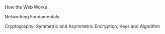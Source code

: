 How the Web Works

Networking Fundamentals

Cryptography: Symmetric and Asymmetric Encryption, Keys and Algorithm

